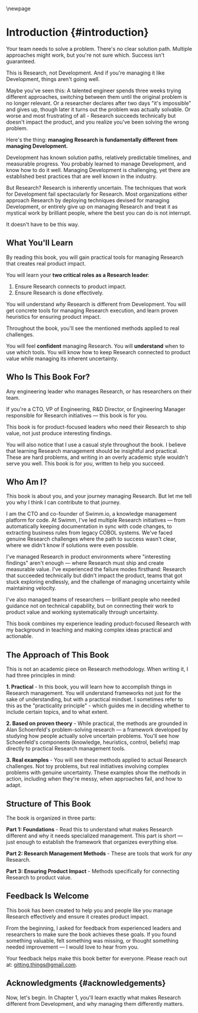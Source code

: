\newpage

# Introduction {#introduction}

Your team needs to solve a problem. There's no clear solution path. Multiple approaches might work, but you're not sure which. Success isn't guaranteed.

This is Research, not Development. And if you're managing it like Development, things aren't going well.

Maybe you've seen this: A talented engineer spends three weeks trying different approaches, switching between them until the original problem is no longer relevant. Or a researcher declares after two days "it's impossible" and gives up, though later it turns out the problem was actually solvable. Or worse and most frustrating of all - Research succeeds technically but doesn't impact the product, and you realize you've been solving the wrong problem.

Here's the thing: **managing Research is fundamentally different from managing Development.**

Development has known solution paths, relatively predictable timelines, and measurable progress. You probably learned to manage Development, and know how to do it well. Managing Development is challenging, yet there are established best practices that are well known in the industry.

But Research? Research is inherently uncertain. The techniques that work for Development fail spectacularly for Research. Most organizations either approach Research by deploying techniques devised for managing Development, or entirely give up on managing Research and treat it as mystical work by brilliant people, where the best you can do is not interrupt.

It doesn't have to be this way.

## What You'll Learn

By reading this book, you will gain practical tools for managing Research that creates real product impact.

You will learn your **two critical roles as a Research leader**:
1. Ensure Research connects to product impact.
2. Ensure Research is done effectively.

You will understand *why* Research is different from Development. You will get concrete tools for managing Research execution, and learn proven heuristics for ensuring product impact.

Throughout the book, you'll see the mentioned methods applied to real challenges.

You will feel **confident** managing Research. You will **understand** when to use which tools. You will know how to keep Research connected to product value while managing its inherent uncertainty.

## Who Is This Book For?

Any engineering leader who manages Research, or has researchers on their team.

If you're a CTO, VP of Engineering, R&D Director, or Engineering Manager responsible for Research initiatives — this book is for you.

This book is for product-focused leaders who need their Research to ship value, not just produce interesting findings.

You will also notice that I use a casual style throughout the book. I believe that learning Research management should be insightful and practical. These are hard problems, and writing in an overly academic style wouldn't serve you well. This book is for *you*, written to help you succeed.

## Who Am I?

This book is about you, and your journey managing Research. But let me tell you why I think I can contribute to that journey.

I am the CTO and co-founder of Swimm.io, a knowledge management platform for code. At Swimm, I've led multiple Research initiatives — from automatically keeping documentation in sync with code changes, to extracting business rules from legacy COBOL systems. We've faced genuine Research challenges where the path to success wasn't clear, where we didn't know if solutions were even possible.

I've managed Research in product environments where "interesting findings" aren't enough — where Research must ship and create measurable value. I've experienced the failure modes firsthand: Research that succeeded technically but didn't impact the product, teams that got stuck exploring endlessly, and the challenge of managing uncertainty while maintaining velocity.

I've also managed teams of researchers — brilliant people who needed guidance not on technical capability, but on connecting their work to product value and working systematically through uncertainty.

This book combines my experience leading product-focused Research with my background in teaching and making complex ideas practical and actionable.

## The Approach of This Book

This is not an academic piece on Research methodology. When writing it, I had three principles in mind:

**1. Practical** - In this book, you will learn how to accomplish things in Research management. You will understand frameworks not just for the sake of understanding, but with a practical mindset. I sometimes refer to this as the "practicality principle" - which guides me in deciding whether to include certain topics, and to what extent.

**2. Based on proven theory** - While practical, the methods are grounded in Alan Schoenfeld's problem-solving research — a framework developed by studying how people actually solve uncertain problems. You'll see how Schoenfeld's components (knowledge, heuristics, control, beliefs) map directly to practical Research management tools.

**3. Real examples** - You will see these methods applied to actual Research challenges. Not toy problems, but real initiatives involving complex problems with genuine uncertainty. These examples show the methods in action, including when they're messy, when approaches fail, and how to adapt.

## Structure of This Book

The book is organized in three parts:

**Part 1: Foundations** - Read this to understand what makes Research different and why it needs specialized management. This part is short — just enough to establish the framework that organizes everything else.

**Part 2: Research Management Methods** - These are tools that work for *any* Research. 

**Part 3: Ensuring Product Impact** - Methods specifically for connecting Research to product value.

## Feedback Is Welcome

This book has been created to help you and people like you manage Research effectively and ensure it creates product impact.

From the beginning, I asked for feedback from experienced leaders and researchers to make sure the book achieves these goals. If you found something valuable, felt something was missing, or thought something needed improvement — I would love to hear from you.

Your feedback helps make this book better for everyone. Please reach out at: gitting.things@gmail.com.

## Acknowledgments {#acknowledgements}

<TBD>


Now, let's begin. In Chapter 1, you'll learn exactly what makes Research different from Development, and why managing them differently matters.
